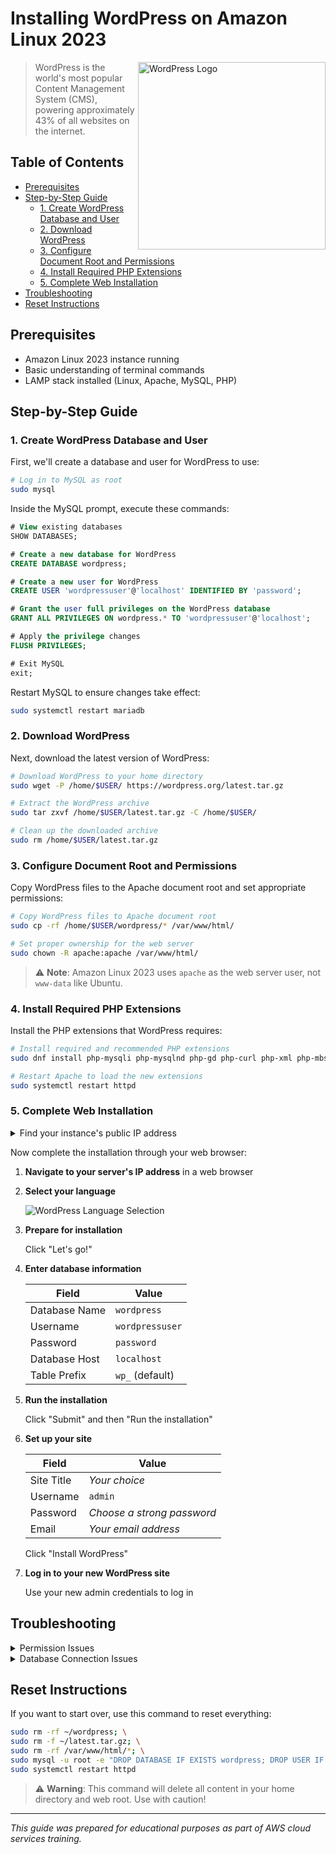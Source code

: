 # Installing WordPress on Amazon Linux 2023

<img src="https://s.w.org/style/images/about/WordPress-logotype-standard.png" alt="WordPress Logo" width="300" align="right"/>

> WordPress is the world's most popular Content Management System (CMS), powering approximately 43% of all websites on the internet.

## Table of Contents
- [Prerequisites](#prerequisites)
- [Step-by-Step Guide](#step-by-step-guide)
  - [1. Create WordPress Database and User](#1-create-wordpress-database-and-user)
  - [2. Download WordPress](#2-download-wordpress)
  - [3. Configure Document Root and Permissions](#3-configure-document-root-and-permissions)
  - [4. Install Required PHP Extensions](#4-install-required-php-extensions)
  - [5. Complete Web Installation](#5-complete-web-installation)
- [Troubleshooting](#troubleshooting)
- [Reset Instructions](#reset-instructions)

## Prerequisites

- Amazon Linux 2023 instance running
- Basic understanding of terminal commands
- LAMP stack installed (Linux, Apache, MySQL, PHP)

## Step-by-Step Guide

### 1. Create WordPress Database and User

First, we'll create a database and user for WordPress to use:

```bash
# Log in to MySQL as root
sudo mysql
```

Inside the MySQL prompt, execute these commands:

```sql
# View existing databases
SHOW DATABASES;

# Create a new database for WordPress
CREATE DATABASE wordpress;

# Create a new user for WordPress
CREATE USER 'wordpressuser'@'localhost' IDENTIFIED BY 'password';

# Grant the user full privileges on the WordPress database
GRANT ALL PRIVILEGES ON wordpress.* TO 'wordpressuser'@'localhost';

# Apply the privilege changes
FLUSH PRIVILEGES;

# Exit MySQL
exit;
```

Restart MySQL to ensure changes take effect:

```bash
sudo systemctl restart mariadb
```

### 2. Download WordPress

Next, download the latest version of WordPress:

```bash
# Download WordPress to your home directory
sudo wget -P /home/$USER/ https://wordpress.org/latest.tar.gz

# Extract the WordPress archive
sudo tar zxvf /home/$USER/latest.tar.gz -C /home/$USER/

# Clean up the downloaded archive
sudo rm /home/$USER/latest.tar.gz
```

### 3. Configure Document Root and Permissions

Copy WordPress files to the Apache document root and set appropriate permissions:

```bash
# Copy WordPress files to Apache document root
sudo cp -rf /home/$USER/wordpress/* /var/www/html/

# Set proper ownership for the web server
sudo chown -R apache:apache /var/www/html/
```

> ⚠️ **Note**: Amazon Linux 2023 uses `apache` as the web server user, not `www-data` like Ubuntu.

### 4. Install Required PHP Extensions

Install the PHP extensions that WordPress requires:

```bash
# Install required and recommended PHP extensions
sudo dnf install php-mysqli php-mysqlnd php-gd php-curl php-xml php-mbstring php-imagick php-zip php-intl php-json -y

# Restart Apache to load the new extensions
sudo systemctl restart httpd
```

### 5. Complete Web Installation

<details>
<summary>Find your instance's public IP address</summary>

```bash
curl -s ifconfig.me
```
</details>

Now complete the installation through your web browser:

1. **Navigate to your server's IP address** in a web browser

2. **Select your language**
   
   ![WordPress Language Selection](https://wordpress.org/support/files/2018/10/install-step1.png)

3. **Prepare for installation**
   
   Click "Let's go!"

4. **Enter database information**
   
   | Field | Value |
   |-------|-------|
   | Database Name | `wordpress` |
   | Username | `wordpressuser` |
   | Password | `password` |
   | Database Host | `localhost` |
   | Table Prefix | `wp_` (default) |

5. **Run the installation**
   
   Click "Submit" and then "Run the installation"

6. **Set up your site**
   
   | Field | Value |
   |-------|-------|
   | Site Title | *Your choice* |
   | Username | `admin` |
   | Password | *Choose a strong password* |
   | Email | *Your email address* |

   Click "Install WordPress"

7. **Log in to your new WordPress site**
   
   Use your new admin credentials to log in

## Troubleshooting

<details>
<summary>Permission Issues</summary>

If you encounter permission errors:

```bash
# Verify and correct permissions if needed
sudo chmod -R 755 /var/www/html/
sudo chown -R apache:apache /var/www/html/
```
</details>

<details>
<summary>Database Connection Issues</summary>

If WordPress can't connect to the database:

1. Verify MySQL is running:
   ```bash
   sudo systemctl status mariadb
   ```

2. Verify database credentials:
   ```bash
   sudo mysql -u wordpressuser -p -D wordpress
   ```
   
3. Check if the user has proper permissions:
   ```bash
   sudo mysql -e "SHOW GRANTS FOR 'wordpressuser'@'localhost';"
   ```
</details>

## Reset Instructions

If you want to start over, use this command to reset everything:

```bash
sudo rm -rf ~/wordpress; \
sudo rm -f ~/latest.tar.gz; \
sudo rm -rf /var/www/html/*; \
sudo mysql -u root -e "DROP DATABASE IF EXISTS wordpress; DROP USER IF EXISTS wordpressuser@localhost; FLUSH PRIVILEGES;"; \
sudo systemctl restart httpd
```

> ⚠️ **Warning**: This command will delete all content in your home directory and web root. Use with caution!

---

*This guide was prepared for educational purposes as part of AWS cloud services training.*
